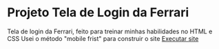 # Projeto Tela de Login da Ferrari
 Tela de login da Ferrari, feito para treinar minhas habilidades no HTML e CSS
 Usei o método "mobile frist" para construir o site
<a href="https://lucasdgcks.github.io/ProjetoTeladeLoginFerrari/">Executar site</a>